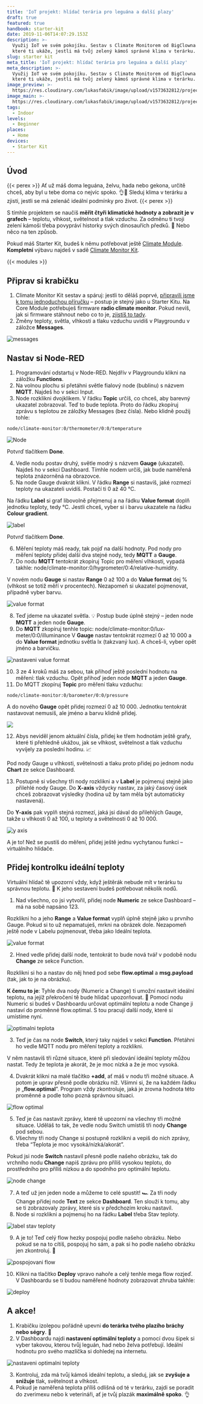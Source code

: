 ```yaml
---
title: 'IoT projekt: hlídač terária pro leguána a další plazy'
draft: true
featured: true
handbook: starter-kit
date: 2019-11-06T14:07:29.153Z
description: >-
  Využij IoT ve svém pokojíku. Sestav s Climate Monitorem od BigClowna zařízení,
  které ti ukáže, jestli má tvůj zelený kámoš správné klima v terárku.
slug: starter kit
meta_title: 'IoT projekt: hlídač terária pro leguána a další plazy'
meta_description: >-
  Využij IoT ve svém pokojíku. Sestav s Climate Monitorem od BigClowna zařízení,
  které ti ukáže, jestli má tvůj zelený kámoš správné klima v terárku.
image_preview: >-
  https://res.cloudinary.com/lukasfabik/image/upload/v1573632812/projects/Hlidej-prostredi-v-terarku-pro-sveho-leguana/1148307889691628.MOu57c2tmKxDlZFXOp8i_height640.png
image_main: >-
  https://res.cloudinary.com/lukasfabik/image/upload/v1573632812/projects/Hlidej-prostredi-v-terarku-pro-sveho-leguana/1148307889691628.MOu57c2tmKxDlZFXOp8i_height640.png
tags:
  - Indoor
levels:
  - Beginner
places:
  - Home
devices:
  - Starter Kit
---
```

## Úvod

{{< perex >}}
Ať už máš doma leguána, želvu, hada nebo gekona, určitě chceš, aby byl u tebe doma co nejvíc spoko. 👌🦎 Sleduj klima v terárku a zjisti, jestli se má zelenáč ideální podmínky pro život.
{{< perex >}}

S tímhle projektem se naučíš **měřit čtyři klimatické hodnoty a zobrazit je v grafech** – teplotu, vlhkost, světelnost a tlak vzduchu. Za odměnu ti tvoji zelení kámoši třeba povypráví historky svých dinosauřích předků. 🦖 Nebo něco na ten způsob. 

Pokud máš Starter Kit, budeš k němu potřebovat ještě [Climate Module](https://obchod.bigclown.cz/climate-module/). **Kompletní** výbavu najdeš v sadě [Climate Monitor Kit](https://obchod.bigclown.cz/climate-monitor-kit/).

{{< modules >}}

## Připrav si krabičku

1. Climate Monitor Kit sestav a spáruj: jestli to děláš poprvé, [připravili jsme k tomu jednoduchou příručku](https://www.bigclown.com/cs/handbook/) – postup je stejný jako u Starter Kitu. Na Core Module potřebuješ firmware **radio climate monitor**. Pokud nevíš, jak si firmware stáhnout nebo co to je, [zjistíš to tady](https://www.bigclown.com/cs/academy/jak-nahrat-firmware/).
2. Změny teploty, světla, vlhkosti a tlaku vzduchu uvidíš v Playgroundu v záložce **Messages**.

![messages](https://res.cloudinary.com/lukasfabik/image/upload/v1573049733/projects/Hlidej-prostredi-v-terarku-pro-sveho-leguana/image4.png)

## Nastav si Node-RED

1. Programování odstartuj v Node-RED. Nejdřív v Playgroundu klikni na záložku **Functions**.
2. Na volnou plochu si přetáhni světle fialový node (bublinu) s názvem **MQTT**. Najdeš ho v sekci Input.
3. Node rozklikni dvojklikem. V řádku **Topic** určíš, co chceš, aby barevný ukazatel zobrazoval. Teď to bude teplota. Proto do řádku zkopíruj zprávu s teplotou ze záložky Messages (bez čísla). Nebo klidně použij tohle: 


```
node/climate-monitor:0/thermometer/0:0/temperature
```

![Node](https://res.cloudinary.com/lukasfabik/image/upload/v1573049733/projects/Hlidej-prostredi-v-terarku-pro-sveho-leguana/image6.png)

Potvrď tlačítkem **Done**.

4. Vedle nodu postav druhý, světle modrý s názvem **Gauge** (ukazatel). Najdeš ho v sekci Dashboard. Tímhle nodem určíš, jak bude naměřená teplota znázorněná na obrazovce.
5. Na node Gauge dvakrát klikni. V řádku **Range** si nastavíš, jaké rozmezí teploty na ukazateli uvidíš. Postačí ti 0 až 40 °C.

Na řádku **Label** si graf libovolně přejmenuj a na řádku **Value format** doplň jednotku teploty, tedy °C. Jestli chceš, vyber si i barvu ukazatele na řádku **Colour gradient**.

![label](https://res.cloudinary.com/lukasfabik/image/upload/v1573049734/projects/Hlidej-prostredi-v-terarku-pro-sveho-leguana/image8.png)

Potvrď tlačítkem **Done**.

6. Měření teploty máš ready, tak pojď na další hodnoty. Pod nody pro měření teploty přidej další dva stejné nody, tedy **MQTT** a **Gauge**. 
7. Do nodu **MQTT** tentokrát zkopíruj Topic pro měření vlhkosti, vypadá takhle: node/climate-monitor:0/hygrometer/0:4/relative-humidity. 

V novém nodu **Gauge** si nastav **Range** 0 až 100 a do **Value format** dej % (vlhkost se totiž měří v procentech). Nezapomeň si ukazatel pojmenovat, případně vyber barvu.

![value format](https://res.cloudinary.com/lukasfabik/image/upload/v1573049734/projects/Hlidej-prostredi-v-terarku-pro-sveho-leguana/image7.png)

8. Teď jdeme na ukazatel světla. 💡 Postup bude úplně stejný – jeden node **MQTT** a jeden node **Gauge**.
9. Do **MQTT** zkopíruj tenhle topic: node/climate-monitor:0/lux-meter/0:0/illuminance
   V **Gauge** nastav tentokrát rozmezí 0 až 10 000 a do **Value format** jednotku světla lx (takzvaný lux). A chceš-li, vyber opět jméno a barvičku.

![nastaveni value format](https://res.cloudinary.com/lukasfabik/image/upload/v1573049734/projects/Hlidej-prostredi-v-terarku-pro-sveho-leguana/image14.png)

10. 3 ze 4 kroků máš za sebou, tak přihoď ještě poslední hodnotu na měření: tlak vzduchu. Opět přihoď jeden node **MQTT** a jeden **Gauge**.
11. Do MQTT zkopíruj **Topic** pro měření tlaku vzduchu: 


```
node/climate-monitor:0/barometer/0:0/pressure
```

A do nového **Gauge** opět přidej rozmezí 0 až 10 000. Jednotku tentokrát nastavovat nemusíš, ale jméno a barvu klidně přidej.

![](https://res.cloudinary.com/lukasfabik/image/upload/v1573049734/projects/Hlidej-prostredi-v-terarku-pro-sveho-leguana/image9.png)

12. Abys neviděl jenom aktuální čísla, přidej ke třem hodnotám ještě grafy, které ti přehledně ukážou, jak se vlhkost, světelnost a tlak vzduchu vyvíjely za poslední hodinu. 📈

Pod nody Gauge u vlhkosti, světelnosti a tlaku proto přidej po jednom nodu **Chart** ze sekce Dashboard.

13. Postupně si všechny tři nody rozklikni a v **Label** je pojmenuj stejně jako přilehlé nody Gauge. Do **X-axis** vždycky nastav, za jaký časový úsek chceš zobrazovat výsledky (hodina už by tam měla být automaticky nastavená).

Do **Y-axis** pak vyplň stejná rozmezí, jaká jsi dával do přilehlých Gauge, takže u vlhkosti 0 až 100, u teploty a světelnosti 0 až 10 000.

![y axis](https://res.cloudinary.com/lukasfabik/image/upload/v1573049733/projects/Hlidej-prostredi-v-terarku-pro-sveho-leguana/image5.png)

A je to! Než se pustíš do měření, přidej ještě jednu vychytanou funkci – virtuálního hlídače.

## Přidej kontrolku ideální teploty

Virtuální hlídač tě upozorní vždy, když ještěrák nebude mít v terárku tu správnou teplotu. 🐍 K jeho sestavení budeš potřebovat několik nodů.

1. Nad všechno, co jsi vytvořil, přidej node **Numeric** ze sekce Dashboard – má na sobě napsáno 123.

Rozklikni ho a jeho **Range** a **Value format** vyplň úplně stejně jako u prvního Gauge. Pokud si to už nepamatuješ, mrkni na obrázek dole. Nezapomeň ještě node v Labelu pojmenovat, třeba jako Ideální teplota.

![value format](https://res.cloudinary.com/lukasfabik/image/upload/v1573049734/projects/Hlidej-prostredi-v-terarku-pro-sveho-leguana/image13.png)

2. Hned vedle přidej další node, tentokrát to bude nová tvář v podobě nodu **Change** ze sekce Function.

Rozklikni si ho a nastav do něj hned pod sebe **flow.optimal** a **msg.payload** (tak, jak to je na obrázku). 

**K čemu to je**: Tyhle dva nody (Numeric a Change) ti umožní nastavit ideální teplotu, na jejíž překročení tě bude hlídač upozorňovat. 👮 Pomocí nodu Numeric si budeš v Dashboardu určovat optimální teplotu a node Change ji nastaví do proměnné flow.optimal. S tou pracují další nody, které si umístíme nyní.

![optimalni teplota](https://res.cloudinary.com/lukasfabik/image/upload/v1573049734/projects/Hlidej-prostredi-v-terarku-pro-sveho-leguana/image12.png)

3. Teď je čas na node **Switch**, který taky najdeš v sekci **Function**. Přetáhni ho vedle MQTT nodu pro měření teploty a rozklikni.

V něm nastavíš tři různé situace, které při sledování ideální teploty můžou nastat. Tedy že teplota je akorát, že je moc nízká a že je moc vysoká.

4. Dvakrát klikni na malé tlačítko **+add**, ať máš v nodu tři možné situace. A potom je uprav přesně podle obrázku níž. Všimni si, že na každém řádku je „**flow.optimal**”. Program vždy zkontroluje, jaká je zrovna hodnota této proměnné a podle toho pozná správnou situaci.

![flow optimal](https://res.cloudinary.com/lukasfabik/image/upload/v1573049734/projects/Hlidej-prostredi-v-terarku-pro-sveho-leguana/image10.png)

5. Teď je čas nastavit zprávy, které tě upozorní na všechny tři možné situace. Uděláš to tak, že vedle nodu Switch umístíš tři nody **Change** pod sebou.
6. Všechny tři nody Change si postupně rozklikni a vepiš do nich zprávy, třeba “Teplota je moc vysoká/nízká/akorát”.

Pokud jsi node **Switch** nastavil přesně podle našeho obrázku, tak do vrchního nodu **Change** napiš zprávu pro příliš vysokou teplotu, do prostředního pro příliš nízkou a do spodního pro optimální teplotu.

![node change](https://res.cloudinary.com/lukasfabik/image/upload/v1573049734/projects/Hlidej-prostredi-v-terarku-pro-sveho-leguana/image11.png)

7. A teď už jen jeden node a můžeme to celé spustit! 🏎️ Za tři nody Change přidej node **Text** ze sekce **Dashboard**. Ten slouží k tomu, aby se ti zobrazovaly zprávy, které sis v předchozím kroku nastavil.
8. Node si rozklikni a pojmenuj ho na řádku **Label** třeba Stav teploty.

![label stav teploty](https://res.cloudinary.com/lukasfabik/image/upload/v1573049733/projects/Hlidej-prostredi-v-terarku-pro-sveho-leguana/image1.png)

9. A je to! Teď celý flow hezky pospojuj podle našeho obrázku. Nebo pokud se na to cítíš, pospojuj ho sám, a pak si ho podle našeho obrázku jen zkontroluj. 💪

![pospojovani flow](https://res.cloudinary.com/lukasfabik/image/upload/v1573049733/projects/Hlidej-prostredi-v-terarku-pro-sveho-leguana/image2.png)

10. Klikni na tlačítko **Deploy** vpravo nahoře a celý tenhle mega flow rozjeď. V Dashboardu se ti budou naměřené hodnoty zobrazovat zhruba takhle:

![deploy](https://res.cloudinary.com/lukasfabik/image/upload/v1573049733/projects/Hlidej-prostredi-v-terarku-pro-sveho-leguana/image3.png)

## A akce!

1. Krabičku izolepou pořádně upevni **do terárka tvého plazího bráchy nebo ségry**. 🏡
2. V Dashboardu najdi **nastavení optimální teploty** a pomocí dvou šipek si vyber takovou, kterou tvůj leguán, had nebo želva potřebují. Ideální hodnotu pro svého mazlíčka si dohledej na internetu.

![nastaveni optimalni teploty](https://res.cloudinary.com/lukasfabik/image/upload/v1573049734/projects/Hlidej-prostredi-v-terarku-pro-sveho-leguana/image15.png)

3. Kontroluj, zda má tvůj kámoš ideální teplotu, a sleduj, jak se **zvyšuje a snižuje** tlak, světelnost a vlhkost.
4. Pokud je naměřená teplota příliš odlišná od té v terárku, zajdi se poradit do zverimexu nebo k veterináři, ať je tvůj plazák **maximálně spoko**. 👌
